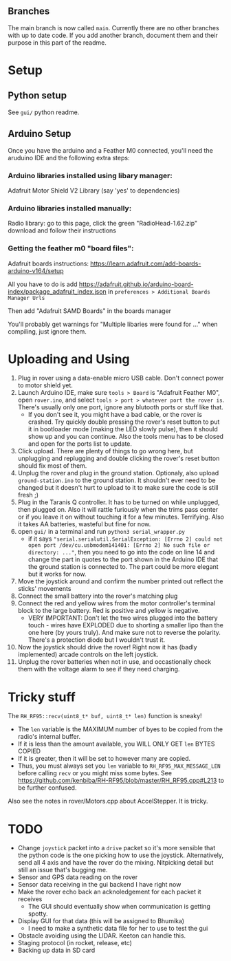 ## Branches

The main branch is now called `main`. Currently there are no other branches
with up to date code. If you add another branch, document them and their purpose in this part of the
readme.

# Setup

## Python setup

See `gui/` python readme.

## Arduino Setup

Once you have the arduino and a Feather M0 connected, you'll need the aruduino IDE and the 
following extra steps:

### Arduino libraries installed using libary manager:

Adafruit Motor Shield V2 Library (say 'yes' to dependencies)

### Arduino libraries installed manually:

Radio library: go to this page, click the green "RadioHead-1.62.zip" download and follow their
instructions

### Getting the feather m0 "board files":

Adafruit boards instructions:
<https://learn.adafruit.com/add-boards-arduino-v164/setup>

All you have to do is add
<https://adafruit.github.io/arduino-board-index/package_adafruit_index.json>
in `preferences > Additional Boards Manager Urls`

Then add "Adafruit SAMD Boards" in the boards manager

You'll probably get warnings for "Multiple libaries were found for ..." when compiling, just ignore
them.

# Uploading and Using

1. Plug in rover using a data-enable micro USB cable. Don't connect power to motor shield yet.
2. Launch Arduino IDE, make sure `tools > Board` is "Adafruit Feather M0", open `rover.ino`, and
     select `tools > port > whatever port the rover is`.  There's usually only one port, ignore any
     blutooth ports or stuff like that.
     - If you don't see it, you might have a bad cable, or the rover is crashed. Try quickly double
         pressing the rover's reset button to put it in bootloader mode (making the LED slowly pulse),
         then it should show up and you can continue. Also the tools menu has to be closed and open for
         the ports list to update.
3. Click upload. There are plenty of things to go wrong here, but unplugging and replugging and
double clicking the rover's reset button should fix most of them. 
4. Unplug the rover and plug in the ground station. Optionaly, also upload `ground-station.ino` to
    the ground station. It shouldn't ever need to be changed but it doesn't hurt to upload to it to
    make sure the code is still fresh ;)
6. Plug in the Taranis Q controller. It has to be turned on while unplugged, then plugged on. Also
    it will rattle furiously when the trims pass center or if you leave it on without touching it for a
    few minutes. Terrifying. Also it takes AA batteries, wasteful but fine for now.
7. open `gui/` in a terminal and run `python3 serial_wrapper.py`
    - if it says `"serial.serialutil.SerialException: [Errno 2] could not open port
      /dev/cu.usbmodem141401: [Errno 2] No such file or directory: ..."`, then you need to go into
      the code on line 14 and change the part in quotes to the port shown in the Arduino IDE that
      the ground station is connected to. The part could be more elegant but it works for now.
8. Move the joystick around and confirm the number printed out reflect the sticks' movements
9. Connect the small battery into the rover's matching plug
9. Connect the red and yellow wires from the motor controller's terminal block to the large battery.
    Red is positive and yellow is negative.
    - VERY IMPORTANT:
        Don't let the two wires plugged into the battery touch - wires have EXPLODED due to shorting
        a smaller lipo than the one here (by yours truly). And make sure not to reverse the
        polarity. There's a protection diode but I wouldn't trust it.
10. Now the joystick should drive the rover! Right now it has (badly implemented) arcade controls on
    the left joystick.
11. Unplug the rover batteries when not in use, and occastionally check them with the voltage alarm
    to see if they need charging.

# Tricky stuff

The `RH_RF95::recv(uint8_t* buf, uint8_t* len)` function is sneaky! 
- The `len` variable is the MAXIMUM number of byes to be copied from the radio's internal buffer.
- If it is less than the amount available, you WILL ONLY GET `len` BYTES COPIED
- If it is greater, then it will be set to however many are copied.
- Thus, you must always set you `len` variable to `RH_RF95_MAX_MESSAGE_LEN` before calling `recv`
  or you might miss some bytes. See
  <https://github.com/kenbiba/RH-RF95/blob/master/RH_RF95.cpp#L213> to be further confused.

Also see the notes in rover/Motors.cpp about AccelStepper. It is tricky.

# TODO

- Change `joystick` packet into a `drive` packet so it's more sensible that the python code is the
  one picking how to use the joystick. Alternatively, send all 4 axis and have the rover do the
  mixing. Nitpicking detail but still an issue that's bugging me.
- Sensor and GPS data reading on the rover
- Sensor data receiving in the gui backend I have right now 
- Make the rover echo back an acknoledgement for each packet it receives
    - The GUI should eventually show when communication is getting spotty.
- Display GUI for that data (this will be assigned to Bhumika)
    - I need to make a synthetic data file for her to use to test the gui
- Obstacle avoiding using the LIDAR. Keeton can handle this.
- Staging protocol (in rocket, release, etc)
- Backing up data in SD card


